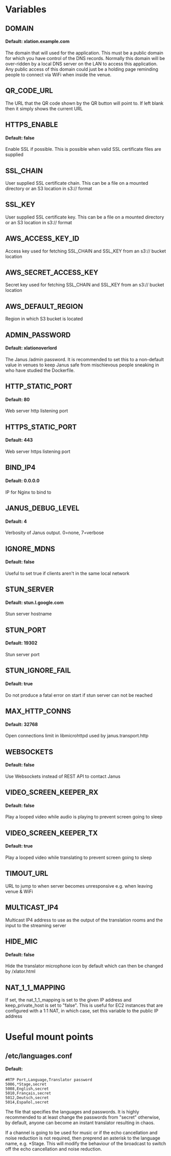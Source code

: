# Variables

## DOMAIN
#### Default: xlation.example.com
The domain that will used for the application. This must be a public domain for which you have control of the DNS records. Normally this domain will be over-ridden by a local DNS server on the LAN to access this application. Any public access of this domain could just be a holding page reminding people to connect via WiFi when inside the venue.

## QR_CODE_URL
The URL that the QR code shown by the QR button will point to. If left blank then it simply shows the current URL

## HTTPS_ENABLE
#### Default: false
Enable SSL if possible. This is possible when valid SSL certificate files are supplied

## SSL_CHAIN
User supplied SSL certificate chain. This can be a file on a mounted directory or an S3 location in s3:// format

## SSL_KEY
User supplied SSL certificate key. This can be a file on a mounted directory or an S3 location in s3:// format

## AWS_ACCESS_KEY_ID
Access key used for fetching SSL_CHAIN and SSL_KEY from an s3:// bucket location

## AWS_SECRET_ACCESS_KEY
Secret key used for fetching SSL_CHAIN and SSL_KEY from an s3:// bucket location

## AWS_DEFAULT_REGION
Region in which S3 bucket is located

## ADMIN_PASSWORD
#### Default: xlationoverlord
The Janus /admin password. It is recommended to set this to a non-default value in venues to keep Janus safe from mischievous people sneaking in who have studied the Dockerfile.

## HTTP_STATIC_PORT
#### Default: 80
Web server http listening port

## HTTPS_STATIC_PORT
#### Default: 443
Web server https listening port

## BIND_IP4
#### Default: 0.0.0.0
IP for Nginx to bind to

## JANUS_DEBUG_LEVEL
#### Default: 4
Verbosity of Janus output. 0=none, 7=verbose

## IGNORE_MDNS
#### Default: false
Useful to set true if clients aren't in the same local network

## STUN_SERVER
#### Default: stun.l.google.com
Stun server hostname

## STUN_PORT
#### Default: 19302
Stun server port

## STUN_IGNORE_FAIL
#### Default: true
Do not produce a fatal error on start if stun server can not be reached

## MAX_HTTP_CONNS
#### Default: 32768
Open connections limit in libmicrohttpd used by janus.transport.http

## WEBSOCKETS
#### Default: false
Use Websockets instead of REST API to contact Janus

## VIDEO_SCREEN_KEEPER_RX
#### Default: false
Play a looped video while audio is playing to prevent screen going to sleep

## VIDEO_SCREEN_KEEPER_TX
#### Default: true
Play a looped video while translating to prevent screen going to sleep

## TIMOUT_URL
URL to jump to when server becomes unresponsive e.g. when leaving venue & WiFi

## MULTICAST_IP4
Multicast IP4 address to use as the output of the translation rooms and the input to the streaming server

## HIDE_MIC
#### Default: false
Hide the translator microphone icon by default which can then be changed by /xlator.html

## NAT_1_1_MAPPING
If set, the nat_1_1_mapping is set to the given IP address and keep_private_host is set to "false". This is useful for EC2 instances that are configured with a 1:1 NAT, in which case, set this variable to the public IP address

# Useful mount points
## /etc/languages.conf
#### Default:  
```
#RTP Port,Language,Translator password
5006,*Stage,secret
5008,English,secret
5010,Français,secret
5012,Deutsch,secret
5014,Español,secret
```

The file that specifies the languages and passwords. It is highly recommended to at least change the passwords from "secret" otherwise, by default, anyone can become an instant translator resulting in chaos.

If a channel is going to be used for music or if the echo cancellation and noise reduction is not required, then preprend an asterisk to the language name, e.g. *Stage. This will modify the behaviour of the broadcast to switch off the echo cancellation and noise reduction.

